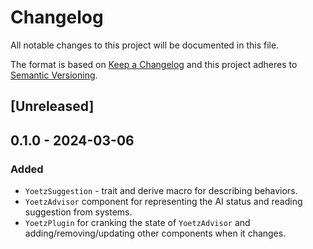 # Changelog
All notable changes to this project will be documented in this file.

The format is based on [Keep a Changelog](http://keepachangelog.com/en/1.0.0/)
and this project adheres to [Semantic Versioning](http://semver.org/spec/v2.0.0.html).

## [Unreleased]

## 0.1.0 - 2024-03-06
### Added
- `YoetzSuggestion` - trait and derive macro for describing behaviors.
- `YoetzAdvisor` component for representing the AI status and reading suggestion from systems.
- `YoetzPlugin` for cranking the state of `YoetzAdvisor` and adding/removing/updating other components when it changes.
